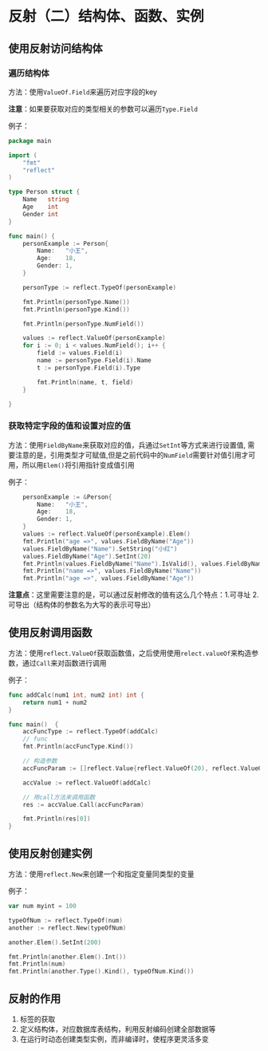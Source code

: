 # 反射（二）结构体、函数、实例

## 使用反射访问结构体

### 遍历结构体

方法：使用`ValueOf.Field`来遍历对应字段的key

**注意**：如果要获取对应的类型相关的参数可以遍历`Type.Field`

例子：

```go
package main

import (
	"fmt"
	"reflect"
)

type Person struct {
	Name   string
	Age    int
	Gender int
}

func main() {
	personExample := Person{
		Name:   "小王",
		Age:    18,
		Gender: 1,
	}

	personType := reflect.TypeOf(personExample)

	fmt.Println(personType.Name())
	fmt.Println(personType.Kind())

	fmt.Println(personType.NumField())

	values := reflect.ValueOf(personExample)
	for i := 0; i < values.NumField(); i++ {
		field := values.Field(i)
		name := personType.Field(i).Name
		t := personType.Field(i).Type

		fmt.Println(name, t, field)
	}

}
```

### 获取特定字段的值和设置对应的值

方法：使用`FieldByName`来获取对应的值，兵通过`SetInt`等方式来进行设置值, 需要注意的是，引用类型才可赋值,但是之前代码中的`NumField`需要针对值引用才可用，所以用`Elem()`将引用指针变成值引用

例子：
```go
    personExample := &Person{
		Name:   "小王",
		Age:    18,
		Gender: 1,
	}
    values := reflect.ValueOf(personExample).Elem()
	fmt.Println("age =>", values.FieldByName("Age"))
	values.FieldByName("Name").SetString("小红")
	values.FieldByName("Age").SetInt(20)
	fmt.Println(values.FieldByName("Name").IsValid(), values.FieldByName("Name").CanSet())
	fmt.Println("name =>", values.FieldByName("Name"))
	fmt.Println("age =>", values.FieldByName("Age"))
```

**注意点**：这里需要注意的是，可以通过反射修改的值有这么几个特点：1.可寻址 2. 可导出（结构体的参数名为大写的表示可导出）

## 使用反射调用函数

方法：使用`reflect.ValueOf`获取函数值，之后使用使用`relect.valueOf`来构造参数，通过`Call`来对函数进行调用

例子：

```go
func addCalc(num1 int, num2 int) int {
	return num1 + num2
}

func main()  {
	accFuncType := reflect.TypeOf(addCalc)
    // func
	fmt.Println(accFuncType.Kind())

    // 构造参数
	accFuncParam := []reflect.Value{reflect.ValueOf(20), reflect.ValueOf(200)}

	accValue := reflect.ValueOf(addCalc)

    // 用call方法来调用函数
	res := accValue.Call(accFuncParam)

	fmt.Println(res[0])    
}

```

## 使用反射创建实例

方法：使用`reflect.New`来创建一个和指定变量同类型的变量

例子：

```go
var num myint = 100

typeOfNum := reflect.TypeOf(num)
another := reflect.New(typeOfNum)

another.Elem().SetInt(200)

fmt.Println(another.Elem().Int())
fmt.Println(num)
fmt.Println(another.Type().Kind(), typeOfNum.Kind())
```

## 反射的作用

1. 标签的获取
2. 定义结构体，对应数据库表结构，利用反射编码创建全部数据等
3. 在运行时动态创建类型实例，而非编译时，使程序更灵活多变